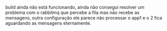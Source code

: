  build ainda não está funcionando, ainda não consegui resolver um problema com o rabbitmq que percebe a fila mas não recebe as mensagens, outra configuração ele parece não processar o app1 e o 2 fica aguardando as mensagens eternamente.
